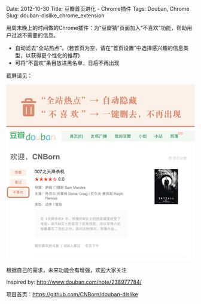 Date: 2012-10-30
Title: 豆瓣首页进化 - Chrome插件
Tags: Douban, Chrome
Slug: douban-dislike_chrome_extension

用周末晚上的时间做的Chrome插件：为“豆瓣猜”页面加入“不喜欢”功能，帮助用户过滤不需要的信息。

 * 自动滤去“全站热点”。(若首页为空，请在“首页设置”中选择感兴趣的信息类型，以获得更个性化的推荐)
 * 可将“不喜欢”条目放进黑名单，日后不再出现

截屏请见：

![豆瓣首页进化 - Chrome插件](/images/projects/douban-dislike-screenshot.jpg)

根据自己的需求，未来功能会有增强，欢迎大家关注

Inspired by: http://www.douban.com/note/238977784/

项目首页：https://github.com/CNBorn/douban-dislike

